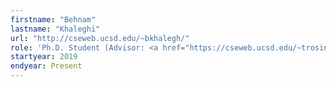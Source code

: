 ```yaml
---
firstname: "Behnam"
lastname: "Khaleghi"
url: "http://cseweb.ucsd.edu/~bkhalegh/"
role: 'Ph.D. Student (Advisor: <a href="https://cseweb.ucsd.edu/~trosing/" target='_blank'>Tajana Šimunić Rosing</a>)'
startyear: 2019
endyear: Present
---
```


